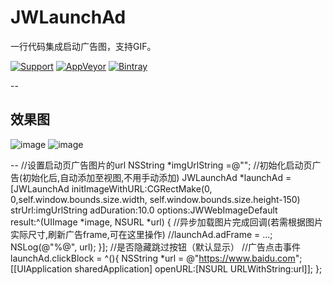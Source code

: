 # JWLaunchAd
一行代码集成启动广告图，支持GIF。

[![Support](https://img.shields.io/badge/support-iOS%207%2B-brightgreen.svg)](https://github.com/JWXIAN/MVCProject)
[![AppVeyor](https://img.shields.io/appveyor/ci/gruntjs/grunt.svg?maxAge=2592000)](https://github.com/JWXIAN/MVCProject)
[![Bintray](https://img.shields.io/badge/version-1.1-brightgreen.svg)](https://github.com/JWXIAN/MVCProject)

--

效果图
--
![image](https://github.com/JWXIAN/JWLaunchAd/blob/master/JWLaunchAd/gif.gif)
![image](https://github.com/JWXIAN/JWLaunchAd/blob/master/JWLaunchAd/gif2.gif)

--
    //设置启动页广告图片的url
    NSString *imgUrlString =@"";
    //初始化启动页广告(初始化后,自动添加至视图,不用手动添加)
    JWLaunchAd *launchAd = [JWLaunchAd initImageWithURL:CGRectMake(0, 0,self.window.bounds.size.width, self.window.bounds.size.height-150) strUrl:imgUrlString adDuration:10.0 options:JWWebImageDefault result:^(UIImage *image, NSURL *url) {
        //异步加载图片完成回调(若需根据图片实际尺寸,刷新广告frame,可在这里操作)
        //launchAd.adFrame = ...;
        NSLog(@"%@", url);
    }];
    //是否隐藏跳过按钮（默认显示）
    <!--launchAd.hideSkip = YES;-->
    //广告点击事件
    launchAd.clickBlock = ^(){
        NSString *url = @"https://www.baidu.com";
        [[UIApplication sharedApplication] openURL:[NSURL URLWithString:url]];
    };
